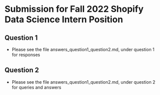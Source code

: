 # Submission for Fall 2022 Shopify Data Science Intern Position

## Question 1
- Please see the file answers_question1_question2.md, under question 1 for responses 

## Question 2
- Please see the file answers_question1_question2.md, under question 2 for queries and answers 
